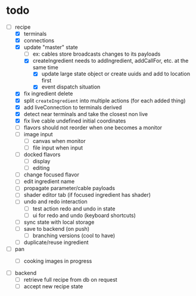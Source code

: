 # todo

- [ ] recipe
  - [x] terminals
  - [x] connections
  - [x] update "master" state
    - [ ] ex: cables store broadcasts changes to its payloads
    - [x] createIngredient needs to addIngredient, addCallFor, etc. at the same time
      - [x] update large state object or create uuids and add to location first
      - [x] event dispatch situation
  - [x] fix ingredient delete
  - [x] split `createIngredient` into multiple actions (for each added thing)
  - [x] add liveConnection to terminals derived
  - [x] detect near terminals and take the closest non live
  - [x] fix live cable undefined initial coordinates
  - [ ] flavors should not reorder when one becomes a monitor
  - [ ] image input
    - [ ] canvas when monitor
    - [ ] file input when input
  - [ ] docked flavors
    - [ ] display
    - [ ] editing
  - [ ] change focused flavor
  - [ ] edit ingredient name
  - [ ] propagate parameter/cable payloads
  - [ ] shader editor tab (if focused ingredient has shader)
  - [ ] undo and redo interaction
    - [ ] test action redo and undo in state
    - [ ] ui for redo and undo (keyboard shortcuts)
  - [ ] sync state with local storage
  - [ ] save to backend (on push)
    - [ ] branching versions (cool to have)
  - [ ] duplicate/reuse ingredient

- [ ] pan
  - [ ] cooking images in progress


- [ ] backend
  - [ ] retrieve full recipe from db on request
  - [ ] accept new recipe state